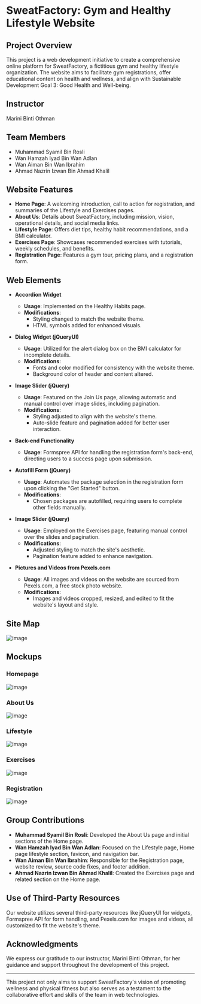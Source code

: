# SweatFactory: Gym and Healthy Lifestyle Website

## Project Overview
This project is a web development initiative to create a comprehensive online platform for SweatFactory, a fictitious gym and healthy lifestyle organization. The website aims to facilitate gym registrations, offer educational content on health and wellness, and align with Sustainable Development Goal 3: Good Health and Well-being.

## Instructor
Marini Binti Othman

## Team Members
- Muhammad Syamil Bin Rosli
- Wan Hamzah Iyad Bin Wan Adlan
- Wan Aiman Bin Wan Ibrahim
- Ahmad Nazrin Izwan Bin Ahmad Khalil

## Website Features
- **Home Page**: A welcoming introduction, call to action for registration, and summaries of the Lifestyle and Exercises pages.
- **About Us**: Details about SweatFactory, including mission, vision, operational details, and social media links.
- **Lifestyle Page**: Offers diet tips, healthy habit recommendations, and a BMI calculator.
- **Exercises Page**: Showcases recommended exercises with tutorials, weekly schedules, and benefits.
- **Registration Page**: Features a gym tour, pricing plans, and a registration form.

## Web Elements

- **Accordion Widget**
  - **Usage**: Implemented on the Healthy Habits page.
  - **Modifications**:
    - Styling changed to match the website theme.
    - HTML symbols added for enhanced visuals.

- **Dialog Widget (jQueryUI)**
  - **Usage**: Utilized for the alert dialog box on the BMI calculator for incomplete details.
  - **Modifications**:
    - Fonts and color modified for consistency with the website theme.
    - Background color of header and content altered.

- **Image Slider (jQuery)**
  - **Usage**: Featured on the Join Us page, allowing automatic and manual control over image slides, including pagination.
  - **Modifications**:
    - Styling adjusted to align with the website's theme.
    - Auto-slide feature and pagination added for better user interaction.

- **Back-end Functionality**
  - **Usage**: Formspree API for handling the registration form's back-end, directing users to a success page upon submission.
  
- **Autofill Form (jQuery)**
  - **Usage**: Automates the package selection in the registration form upon clicking the "Get Started" button.
  - **Modifications**:
    - Chosen packages are autofilled, requiring users to complete other fields manually.

- **Image Slider (jQuery)**
  - **Usage**: Employed on the Exercises page, featuring manual control over the slides and pagination.
  - **Modifications**:
    - Adjusted styling to match the site's aesthetic.
    - Pagination feature added to enhance navigation.

- **Pictures and Videos from Pexels.com**
  - **Usage**: All images and videos on the website are sourced from Pexels.com, a free stock photo website.
  - **Modifications**:
    - Images and videos cropped, resized, and edited to fit the website's layout and style.


## Site Map
![image](https://github.com/wan-aiman/SweatFactory-Gym-and-Healthy-Lifestyle-Website/assets/92302486/39c371a4-a7f9-4dec-82c5-bb764d996d29)

## Mockups
### Homepage
![image](https://github.com/wan-aiman/SweatFactory-Gym-and-Healthy-Lifestyle-Website/assets/92302486/b832c3f5-7186-44d3-807d-69d1dcad277c)
### About Us
![image](https://github.com/wan-aiman/SweatFactory-Gym-and-Healthy-Lifestyle-Website/assets/92302486/9d939b69-cd1e-43bc-8d4e-84576b452807)
### Lifestyle
![image](https://github.com/wan-aiman/SweatFactory-Gym-and-Healthy-Lifestyle-Website/assets/92302486/27c7777f-bb73-4778-bac1-bbd65f14d3aa)
### Exercises
![image](https://github.com/wan-aiman/SweatFactory-Gym-and-Healthy-Lifestyle-Website/assets/92302486/88fa31d5-848f-427b-8ac9-683907212f74)
### Registration
![image](https://github.com/wan-aiman/SweatFactory-Gym-and-Healthy-Lifestyle-Website/assets/92302486/1d5722eb-c543-4efa-b5a2-f0ec570e0f71)

## Group Contributions
- **Muhammad Syamil Bin Rosli**: Developed the About Us page and initial sections of the Home page.
- **Wan Hamzah Iyad Bin Wan Adlan**: Focused on the Lifestyle page, Home page lifestyle section, favicon, and navigation bar.
- **Wan Aiman Bin Wan Ibrahim**: Responsible for the Registration page, website review, source code fixes, and footer addition.
- **Ahmad Nazrin Izwan Bin Ahmad Khalil**: Created the Exercises page and related section on the Home page.

## Use of Third-Party Resources
Our website utilizes several third-party resources like jQueryUI for widgets, Formspree API for form handling, and Pexels.com for images and videos, all customized to fit the website's theme.

## Acknowledgments
We express our gratitude to our instructor, Marini Binti Othman, for her guidance and support throughout the development of this project.

---

This project not only aims to support SweatFactory's vision of promoting wellness and physical fitness but also serves as a testament to the collaborative effort and skills of the team in web technologies.
